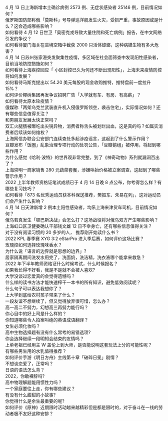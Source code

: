 4 月 13 日上海新增本土确诊病例 2573 例、无症状感染者 25146 例，目前情况如何？  
俄罗斯国防部称俄「莫斯科」号导弹巡洋舰发生火灾，受损严重，事故原因或是什么？这会造成哪些影响？  
如何看待 4 月 12 日世卫「奥密克戎导致大量住院和死亡病例」报告，在中文网络引发的争议？  
如何看待厦门海关在进境空箱中截获 2000 只活体蟑螂，这种病媒生物有多大危害？  
4 月 14 日苏州张家港突发聚集性疫情，多区域在社会面筛查中发现阳性感染者，目前当地防控措施如何？  
如何看待上海疾控回应「 小区封控已久为何还不断出现阳性」，上海未来疫情防控将如何发展？  
如何看待马斯克提出以 54.20 美元每股的现金收购推特，推特盘前一度拉升 15%？  
如何评价椰树集团再发争议招聘广告「入学就有车、有房、有高薪」？  
如何看待太原本轮疫情？  
俄媒称「两架乌克兰武装直升机入侵俄罗斯领空，袭击住宅」，实际情况如何？还有哪些信息值得关注？  
和男朋友发展太快正常吗？  
双汇火腿肠被曝吃出尖锐异物，消费者称舌头被划烂出血，这是真的吗？如属实消费者后续该如何维权？  
上海网信办联合公安部门连续查处多起涉疫谣言，这起到了什么警示作用？  
豆瓣发布「饭圈」乱象治理专项行动的处罚公告，「豆瓣鹅组」被停用，将起到哪些作用？  
为什么感觉《哈利·波特》的世界观非常完整，到了《神奇动物》系列就漏洞百出了？  
上海崇明一商家销售 280 元蔬菜套餐，涉嫌哄抬价格被立案调查，这起到了哪些警示作用？  
2022 上半年教师资格证笔试成绩已于 4 月 14 日晚 8 点公布，你考得怎么样？有哪些复习技巧？  
如何看待「873 名优秀运动员获本科保送推荐，樊振东、朱易在列」，这对运动员们会产生什么影响？  
4 月 14 日天津新增 2 例本土阳性感染者，均系上海来津货车司机，目前情况如何？  
俄乌若真发生「顿巴斯决战」会怎么打？这场战役将对俄乌双方产生哪些影响？  
上海虹口区卫健委确认干部钱文雄 12 日不幸身亡，还有哪些信息值得关注？  
对于没有阅读习惯的 20 多岁的人， 推荐刚开始读什么书？  
2022 KPL 春季赛 XYG 3:2 eStarPro 进入季后赛，如何评价这场比赛？  
玫瑰控如何选择玫瑰味香水？  
为什么说「语言的边界就是思想的边界」?  
居家隔离期间洗发水用完了，洗面奶，洗洁精，洗衣液哪个能拿来救急？  
2022 年下半年教师资格证什么时候考试，什么时候报名？  
如果我长得不好看，我是不是就不会被人喜欢?  
大学没谈过恋爱真的会觉得遗憾吗？  
什么样的读书方法才能快速榨干一本书的所有知识，避免低效阅读呢？  
什么句子可以表达我想你了？  
上大学到底给农村孩子带来了什么？  
一段友谊不想继续了，但又觉得放弃很可惜，怎么办？  
高一高二不努力，幻想高三再努力能行吗？  
你心目中的好上司是什么样的？  
你知道哪些令人拍案叫绝的英语成语翻译？  
女生必须化妆吗？  
高中生物选择题有没有什么常考的易错选项?  
你会选择继续一段明知会结束的友情吗？  
上单老祖已经用主 W 盖伦上到大师，是否能说明这套玩法上分的可能性呢？  
有哪些男生用的水乳值得推荐？  
如何评价手游《明日方舟》主线第十章「破碎日冕」剧情？  
不想谈恋爱了，正常吗？  
日语的语法怎么背？  
2022，你敢裸辞吗?  
高中物理解题能用惯性力吗？  
一个家庭要往上走，你有哪些建议？  
有没有什么甜甜的小故事?  
你觉得什么是余生最重要的呢?  
如何评价《原神》近期限时活动越来越精彩但是都是限时的，对于奋斗在一线的劳动者极不友好这种安排？  

